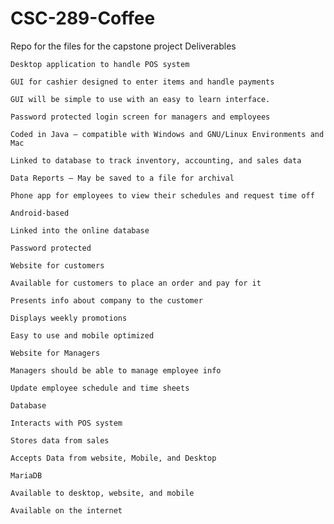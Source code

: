 # CSC-289-Coffee
Repo for the files for the capstone project
Deliverables  

    Desktop application to handle POS system 

    GUI for cashier designed to enter items and handle payments 

    GUI will be simple to use with an easy to learn interface. 

    Password protected login screen for managers and employees 

    Coded in Java – compatible with Windows and GNU/Linux Environments and Mac 

    Linked to database to track inventory, accounting, and sales data 

    Data Reports – May be saved to a file for archival 

    Phone app for employees to view their schedules and request time off 

    Android-based  

    Linked into the online database 

    Password protected 

    Website for customers 

    Available for customers to place an order and pay for it 

    Presents info about company to the customer 

    Displays weekly promotions 

    Easy to use and mobile optimized 

    Website for Managers 

    Managers should be able to manage employee info 

    Update employee schedule and time sheets 

    Database 

    Interacts with POS system 

    Stores data from sales 

    Accepts Data from website, Mobile, and Desktop 

    MariaDB

    Available to desktop, website, and mobile 

    Available on the internet
